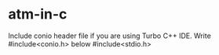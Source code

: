 # atm-in-c
Include conio header file if you are using Turbo C++ IDE. Write #include<conio.h> below #include<stdio.h>
